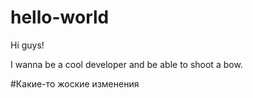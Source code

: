 # hello-world

Hi guys!

I wanna be a cool developer and be able to shoot a bow.

#Какие-то жоские изменения
